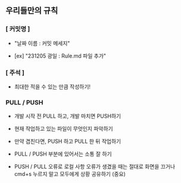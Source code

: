 ## 우리들만의 규칙

### [ 커밋명 ]

- "날짜 이름 : 커밋 메세지"

- [ex] "231205 광일 : Rule.md 파일 추가"

### [ 주석 ]

- 최대한 적을 수 있는 만큼 작성하기!

### PULL / PUSH

- 개발 시작 전 PULL 하고, 개발 마치면 PUSH하기

- 현재 작업하고 있는 파일이 무엇인지 파악하기

- 만약 겹친다면, PUSH 하고 PULL 한 뒤 작업하기

- PULL / PUSH 부분에 있어서는 소통 잘 하기

- PUSH / PULL 오류로 로컬 사항 오류가 생겼을 때는 절대로 화면을 끄거나 cmd+s 누르지 말고 모두에게 상황 공유하기 (중요)

